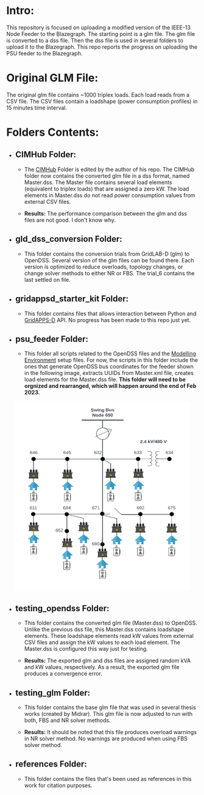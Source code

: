 # Intro:
This repository is focused on uploading a modified version of the IEEE-13 Node Feeder to the Blazegraph. The starting point is a glm file. The glm file is converted to a dss file. Then the dss file is used in several folders
to upload it to the Blazegraph. This repo reports the progress on uploading the PSU feeder to the Blazegraph.

# Original GLM File:

The original glm file contains ~1000 triplex loads. Each load reads from a CSV file. The CSV files contain a loadshape (power consumption profiles) in 15 minutes time interval.

# Folders Contents:

* ## **CIMHub Folder:**

    - The [CIMHub](https://github.com/MidrarAdham/gld_dss_cim_conversion.git) Folder is edited by the author of his repo. The CIMHub folder now contains the converted glm file in a dss format, named Master.dss. The Master file contains several load elements (equivalent to triplex loads) that are assigned a zero kW. The load elements in Master.dss do not read power consumption values from external CSV files. 

    - **Results:** The performance comparison between the glm and dss files are not good. I don't know why.


- ## **gld_dss_conversion Folder:**
    - This folder contains the conversion trials from GridLAB-D (glm) to OpenDSS. Several version of the glm files can be found there. Each version is optimized to reduce overloads, topology changes, or change solver methods to either NR or FBS. The trial_6 contains the last settled on file. 

- ## **gridappsd_starter_kit Folder:**

    - This folder contains files that allows interaction between Python and [GridAPPS-D](https://github.com/GRIDAPPSD/gridappsd-docker.git) API. No progress has been made to this repo just yet.

 - ## **psu_feeder Folder:**

    - This folder all scripts related to the OpenDSS files and the [Modelling Environment](https://github.com/PortlandStatePowerLab/doe-egot-me.git) setup files. For now, the scripts in this folder include the ones that generate OpenDSS bus coordinates for the feeder shown in the following image, extracts UUIDs from Master.xml file, creates load elements for the Master.dss file. **This folder will need to be orgnized and rearranged, which will happen around the end of Feb 2023.**
    
<p align="center">
  <img width="460" height="500" src="psu_feeder/13_node_feeder_one_line_diagram.png">
</p>


- ## **testing_opendss Folder:**

    - This folder contains the converted glm file (Master.dss) to OpenDSS. Unlike the previous dss file, this Master.dss contains loadshape elements. These loadshape elements read kW values from external CSV files and assign the kW values to each load element. The Master.dss is configured this way just for testing. 

    - **Results:** The exported glm and dss files are assigned random kVA and kW values, respectively. As a result, the exported glm file produces a convergence error.


- ## **testing_glm Folder:**
    - This folder contains the base glm file that was used in several thesis works (created by Midrar). This glm file is now adjusted to run with both, FBS and NR solver methods.

    - **Results:** It should be noted that this file produces overload warnings in NR solver method. No warnings are produced when using FBS solver method.

- ## **references Folder:**

    - This folder contains the files that's been used as references in this work for citation purposes.
